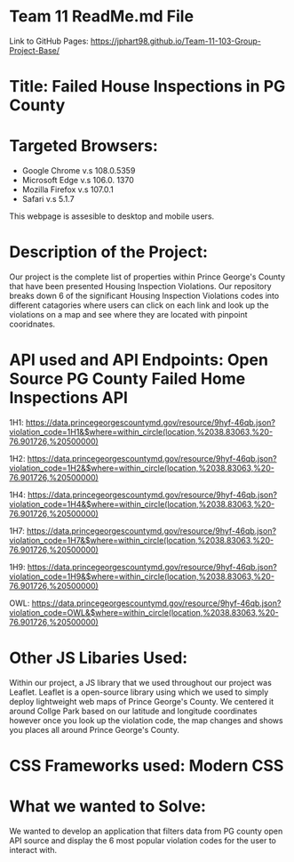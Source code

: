 # Team 11 ReadMe.md File
Link to GitHub Pages: https://jphart98.github.io/Team-11-103-Group-Project-Base/

# Title: Failed House Inspections in PG County

# Targeted Browsers:
- Google Chrome v.s 108.0.5359
- Microsoft Edge v.s 106.0. 1370
- Mozilla Firefox v.s 107.0.1
- Safari v.s 5.1.7

This webpage is assesible to desktop and mobile users.

# Description of the Project:

Our project is the complete list of properties within Prince George's County that have been presented Housing Inspection Violations. Our repository breaks down 6 of the significant Housing Inspection Violations codes into different catagories where users can click on each link and look up the violations on a map and see where they are located with pinpoint cooridnates. 

# API used and API Endpoints: Open Source PG County Failed Home Inspections API

1H1: https://data.princegeorgescountymd.gov/resource/9hyf-46qb.json?violation_code=1H1&$where=within_circle(location,%2038.83063,%20-76.901726,%20500000)

1H2: https://data.princegeorgescountymd.gov/resource/9hyf-46qb.json?violation_code=1H2&$where=within_circle(location,%2038.83063,%20-76.901726,%20500000)

1H4: https://data.princegeorgescountymd.gov/resource/9hyf-46qb.json?violation_code=1H4&$where=within_circle(location,%2038.83063,%20-76.901726,%20500000)

1H7: https://data.princegeorgescountymd.gov/resource/9hyf-46qb.json?violation_code=1H7&$where=within_circle(location,%2038.83063,%20-76.901726,%20500000)

1H9: https://data.princegeorgescountymd.gov/resource/9hyf-46qb.json?violation_code=1H9&$where=within_circle(location,%2038.83063,%20-76.901726,%20500000)

OWL: https://data.princegeorgescountymd.gov/resource/9hyf-46qb.json?violation_code=OWL&$where=within_circle(location,%2038.83063,%20-76.901726,%20500000)

# Other JS Libaries Used:

Within our project, a JS library that we used throughout our project was Leaflet. Leaflet is a open-source library using which we used to simply deploy lightweight web maps of Prince George's County. We centered it around Collge Park based on our latitude and longitude coordinates however once you look up the violation code, the map changes and shows you places all around Prince George's County.

# CSS Frameworks used: Modern CSS 

# What we wanted to Solve:

We wanted to develop an application that filters data from PG county open API source and display the 6 most popular violation codes for the user to interact with. 
